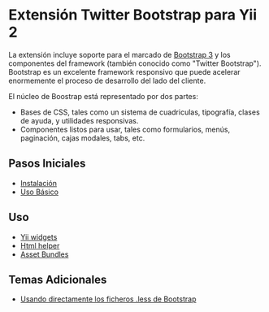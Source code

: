 Extensión Twitter Bootstrap para Yii 2
======================================

La extensión incluye soporte para el marcado de [Bootstrap 3](https://getbootstrap.com/docs/3.4/) y los componentes del framework
(también conocido como "Twitter Bootstrap"). Bootstrap es un excelente framework responsivo que puede acelerar
enormemente el proceso de desarrollo del lado del cliente.

El núcleo de Boostrap está representado por dos partes:

- Bases de CSS, tales como un sistema de cuadriculas, tipografía, clases de ayuda, y utilidades responsivas.
- Componentes listos para usar, tales como formularios, menús, paginación, cajas modales, tabs, etc.

Pasos Iniciales
---------------

* [Instalación](installation.md)
* [Uso Básico](basic-usage.md)

Uso
---

* [Yii widgets](usage-widgets.md)
* [Html helper](helper-html.md)
* [Asset Bundles](asset-bundles.md)

Temas Adicionales
-----------------

* [Usando directamente los ficheros .less de Bootstrap](topics-less.md)
